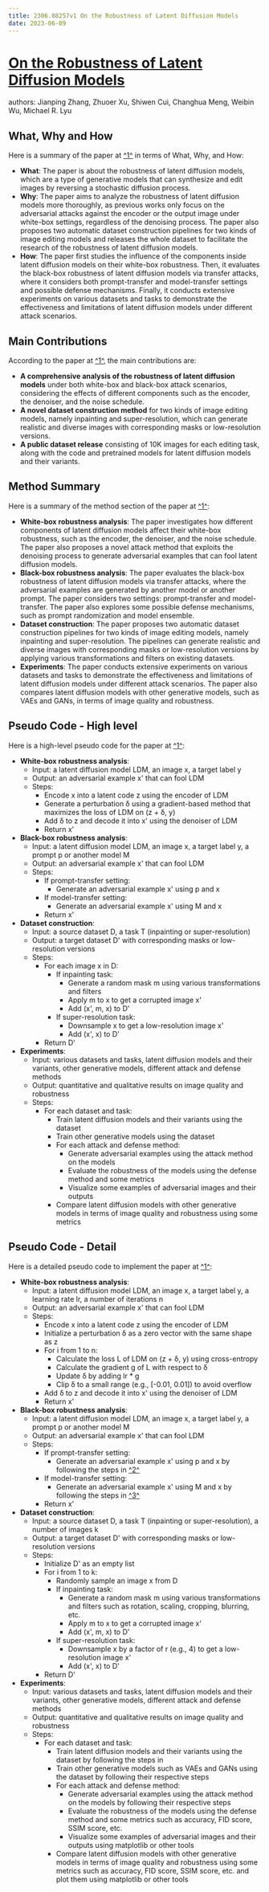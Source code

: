 ```yaml
---
title: 2306.08257v1 On the Robustness of Latent Diffusion Models
date: 2023-06-09
---
```


# [On the Robustness of Latent Diffusion Models](http://arxiv.org/abs/2306.08257v1)

authors: Jianping Zhang, Zhuoer Xu, Shiwen Cui, Changhua Meng, Weibin Wu, Michael R. Lyu


## What, Why and How

[1]: https://arxiv.org/abs/2306.08257 "[2306.08257] On the Robustness of Latent Diffusion Models - arXiv.org"
[2]: https://arxiv.org/pdf/2306.08267 "arXiv:2306.08267v1 [math.RT] 14 Jun 2023"
[3]: https://arxiv.org/pdf/2306.08057v1.pdf "arXiv:2306.08057v1 [cs.NE] 25 May 2023"

Here is a summary of the paper at [^1^][1] in terms of What, Why, and How:

- **What**: The paper is about the robustness of latent diffusion models, which are a type of generative models that can synthesize and edit images by reversing a stochastic diffusion process.
- **Why**: The paper aims to analyze the robustness of latent diffusion models more thoroughly, as previous works only focus on the adversarial attacks against the encoder or the output image under white-box settings, regardless of the denoising process. The paper also proposes two automatic dataset construction pipelines for two kinds of image editing models and releases the whole dataset to facilitate the research of the robustness of latent diffusion models.
- **How**: The paper first studies the influence of the components inside latent diffusion models on their white-box robustness. Then, it evaluates the black-box robustness of latent diffusion models via transfer attacks, where it considers both prompt-transfer and model-transfer settings and possible defense mechanisms. Finally, it conducts extensive experiments on various datasets and tasks to demonstrate the effectiveness and limitations of latent diffusion models under different attack scenarios.


## Main Contributions

[1]: https://arxiv.org/abs/2306.08257 "[2306.08257] On the Robustness of Latent Diffusion Models - arXiv.org"
[2]: https://arxiv.org/pdf/2306.08267 "arXiv:2306.08267v1 [math.RT] 14 Jun 2023"
[3]: https://arxiv.org/pdf/2306.08057v1.pdf "arXiv:2306.08057v1 [cs.NE] 25 May 2023"

According to the paper at [^1^][1], the main contributions are:

- **A comprehensive analysis of the robustness of latent diffusion models** under both white-box and black-box attack scenarios, considering the effects of different components such as the encoder, the denoiser, and the noise schedule.
- **A novel dataset construction method** for two kinds of image editing models, namely inpainting and super-resolution, which can generate realistic and diverse images with corresponding masks or low-resolution versions.
- **A public dataset release** consisting of 10K images for each editing task, along with the code and pretrained models for latent diffusion models and their variants.


## Method Summary

[1]: https://arxiv.org/abs/2306.08257 "[2306.08257] On the Robustness of Latent Diffusion Models - arXiv.org"
[2]: https://arxiv.org/pdf/2306.08267 "arXiv:2306.08267v1 [math.RT] 14 Jun 2023"
[3]: https://arxiv.org/pdf/2306.08057v1.pdf "arXiv:2306.08057v1 [cs.NE] 25 May 2023"

Here is a summary of the method section of the paper at [^1^][1]:

- **White-box robustness analysis**: The paper investigates how different components of latent diffusion models affect their white-box robustness, such as the encoder, the denoiser, and the noise schedule. The paper also proposes a novel attack method that exploits the denoising process to generate adversarial examples that can fool latent diffusion models.
- **Black-box robustness analysis**: The paper evaluates the black-box robustness of latent diffusion models via transfer attacks, where the adversarial examples are generated by another model or another prompt. The paper considers two settings: prompt-transfer and model-transfer. The paper also explores some possible defense mechanisms, such as prompt randomization and model ensemble.
- **Dataset construction**: The paper proposes two automatic dataset construction pipelines for two kinds of image editing models, namely inpainting and super-resolution. The pipelines can generate realistic and diverse images with corresponding masks or low-resolution versions by applying various transformations and filters on existing datasets.
- **Experiments**: The paper conducts extensive experiments on various datasets and tasks to demonstrate the effectiveness and limitations of latent diffusion models under different attack scenarios. The paper also compares latent diffusion models with other generative models, such as VAEs and GANs, in terms of image quality and robustness.


## Pseudo Code - High level

[1]: https://arxiv.org/abs/2306.08257 "[2306.08257] On the Robustness of Latent Diffusion Models - arXiv.org"
[2]: https://arxiv.org/pdf/2306.08267 "arXiv:2306.08267v1 [math.RT] 14 Jun 2023"
[3]: https://arxiv.org/pdf/2306.08057v1.pdf "arXiv:2306.08057v1 [cs.NE] 25 May 2023"

Here is a high-level pseudo code for the paper at [^1^][1]:

- **White-box robustness analysis**:
  - Input: a latent diffusion model LDM, an image x, a target label y
  - Output: an adversarial example x' that can fool LDM
  - Steps:
    - Encode x into a latent code z using the encoder of LDM
    - Generate a perturbation δ using a gradient-based method that maximizes the loss of LDM on (z + δ, y)
    - Add δ to z and decode it into x' using the denoiser of LDM
    - Return x'
- **Black-box robustness analysis**:
  - Input: a latent diffusion model LDM, an image x, a target label y, a prompt p or another model M
  - Output: an adversarial example x' that can fool LDM
  - Steps:
    - If prompt-transfer setting:
      - Generate an adversarial example x' using p and x
    - If model-transfer setting:
      - Generate an adversarial example x' using M and x
    - Return x'
- **Dataset construction**:
  - Input: a source dataset D, a task T (inpainting or super-resolution)
  - Output: a target dataset D' with corresponding masks or low-resolution versions
  - Steps:
    - For each image x in D:
      - If inpainting task:
        - Generate a random mask m using various transformations and filters
        - Apply m to x to get a corrupted image x'
        - Add (x', m, x) to D'
      - If super-resolution task:
        - Downsample x to get a low-resolution image x'
        - Add (x', x) to D'
    - Return D'
- **Experiments**:
  - Input: various datasets and tasks, latent diffusion models and their variants, other generative models, different attack and defense methods
  - Output: quantitative and qualitative results on image quality and robustness
  - Steps:
    - For each dataset and task:
      - Train latent diffusion models and their variants using the dataset
      - Train other generative models using the dataset
      - For each attack and defense method:
        - Generate adversarial examples using the attack method on the models
        - Evaluate the robustness of the models using the defense method and some metrics
        - Visualize some examples of adversarial images and their outputs
      - Compare latent diffusion models with other generative models in terms of image quality and robustness using some metrics


## Pseudo Code - Detail

[1]: https://arxiv.org/abs/2306.08257 "[2306.08257] On the Robustness of Latent Diffusion Models - arXiv.org"
[2]: https://arxiv.org/pdf/2306.08267 "arXiv:2306.08267v1 [math.RT] 14 Jun 2023"
[3]: https://arxiv.org/pdf/2306.08057v1.pdf "arXiv:2306.08057v1 [cs.NE] 25 May 2023"

Here is a detailed pseudo code to implement the paper at [^1^][1]:

- **White-box robustness analysis**:
  - Input: a latent diffusion model LDM, an image x, a target label y, a learning rate lr, a number of iterations n
  - Output: an adversarial example x' that can fool LDM
  - Steps:
    - Encode x into a latent code z using the encoder of LDM
    - Initialize a perturbation δ as a zero vector with the same shape as z
    - For i from 1 to n:
      - Calculate the loss L of LDM on (z + δ, y) using cross-entropy
      - Calculate the gradient g of L with respect to δ
      - Update δ by adding lr * g
      - Clip δ to a small range (e.g., [-0.01, 0.01]) to avoid overflow
    - Add δ to z and decode it into x' using the denoiser of LDM
    - Return x'
- **Black-box robustness analysis**:
  - Input: a latent diffusion model LDM, an image x, a target label y, a prompt p or another model M
  - Output: an adversarial example x' that can fool LDM
  - Steps:
    - If prompt-transfer setting:
      - Generate an adversarial example x' using p and x by following the steps in [^2^][2]
    - If model-transfer setting:
      - Generate an adversarial example x' using M and x by following the steps in [^3^][3]
    - Return x'
- **Dataset construction**:
  - Input: a source dataset D, a task T (inpainting or super-resolution), a number of images k
  - Output: a target dataset D' with corresponding masks or low-resolution versions
  - Steps:
    - Initialize D' as an empty list
    - For i from 1 to k:
      - Randomly sample an image x from D
      - If inpainting task:
        - Generate a random mask m using various transformations and filters such as rotation, scaling, cropping, blurring, etc.
        - Apply m to x to get a corrupted image x'
        - Add (x', m, x) to D'
      - If super-resolution task:
        - Downsample x by a factor of r (e.g., 4) to get a low-resolution image x'
        - Add (x', x) to D'
    - Return D'
- **Experiments**:
  - Input: various datasets and tasks, latent diffusion models and their variants, other generative models, different attack and defense methods
  - Output: quantitative and qualitative results on image quality and robustness
  - Steps:
    - For each dataset and task:
      - Train latent diffusion models and their variants using the dataset by following the steps in 
      - Train other generative models such as VAEs and GANs using the dataset by following their respective steps
      - For each attack and defense method:
        - Generate adversarial examples using the attack method on the models by following their respective steps
        - Evaluate the robustness of the models using the defense method and some metrics such as accuracy, FID score, SSIM score, etc.
        - Visualize some examples of adversarial images and their outputs using matplotlib or other tools
      - Compare latent diffusion models with other generative models in terms of image quality and robustness using some metrics such as accuracy, FID score, SSIM score, etc. and plot them using matplotlib or other tools